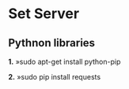 # Set Server

## Pythnon libraries
**1.** »sudo apt-get install python-pip

**2.** »sudo pip install requests 
